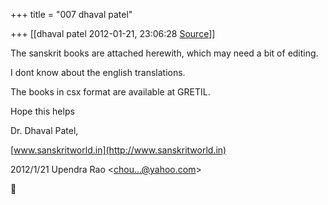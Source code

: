 +++
title = "007 dhaval patel"

+++
[[dhaval patel	2012-01-21, 23:06:28 [Source](https://groups.google.com/g/bvparishat/c/ighw81e4q9o)]]



The sanskrit books are attached herewith, which may need a bit of editing.

I dont know about the english translations.

The books in csx format are available at GRETIL.

  

Hope this helps

  

Dr. Dhaval Patel,

[www.sanskritworld.in](http://www.sanskritworld.in)  
  

2012/1/21 Upendra Rao \<[chou...@yahoo.com]()\>



